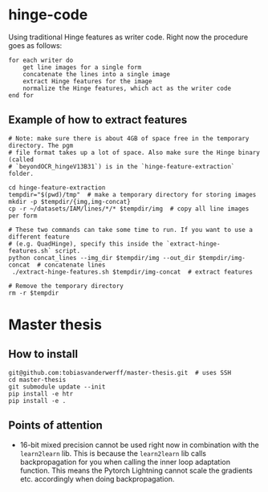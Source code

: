 # hinge-code
Using traditional Hinge features as writer code. Right now the procedure goes as
follows:

```
for each writer do
    get line images for a single form
    concatenate the lines into a single image
    extract Hinge features for the image
    normalize the Hinge features, which act as the writer code
end for
```

## Example of how to extract features
```shell
# Note: make sure there is about 4GB of space free in the temporary directory. The pgm
# file format takes up a lot of space. Also make sure the Hinge binary (called
# `beyondOCR_hingeV13B31`) is in the `hinge-feature-extraction` folder.

cd hinge-feature-extraction
tempdir="$(pwd)/tmp"  # make a temporary directory for storing images
mkdir -p $tempdir/{img,img-concat}
cp -r ~/datasets/IAM/lines/*/* $tempdir/img  # copy all line images per form

# These two commands can take some time to run. If you want to use a different feature
# (e.g. QuadHinge), specify this inside the `extract-hinge-features.sh` script.
python concat_lines --img_dir $tempdir/img --out_dir $tempdir/img-concat  # concatenate lines
 ./extract-hinge-features.sh $tempdir/img-concat  # extract features

# Remove the temporary directory
rm -r $tempdir
```

# Master thesis

## How to install
```shell
git@github.com:tobiasvanderwerff/master-thesis.git  # uses SSH
cd master-thesis
git submodule update --init
pip install -e htr
pip install -e .
```

## Points of attention
- 16-bit mixed precision cannot be used right now in combination with the
  `learn2learn` lib. This is because the `learn2learn` lib calls backpropagation
  for you when calling the inner loop adaptation function. This means the Pytorch
  Lightning cannot scale the gradients etc. accordingly when doing backpropagation.
